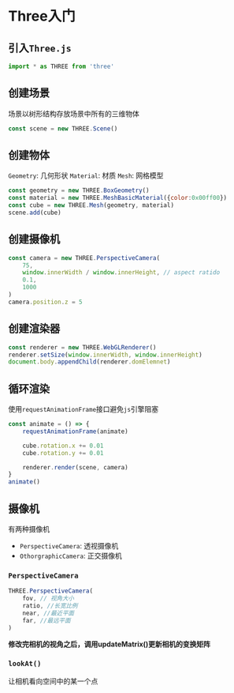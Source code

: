 # Three入门

## 引入`Three.js`

```js
import * as THREE from 'three'
```

## 创建场景
场景以树形结构存放场景中所有的三维物体
```js
const scene = new THREE.Scene()
```

## 创建物体

`Geometry`: 几何形状
`Material`: 材质
`Mesh`:  网格模型

```js
const geometry = new THREE.BoxGeometry()
const material = new THREE.MeshBasicMaterial({color:0x00ff00})
const cube = new THREE.Mesh(geometry, material) 
scene.add(cube)
```

## 创建摄像机
```js
const camera = new THREE.PerspectiveCamera(
    75,
    window.innerWidth / window.innerHeight, // aspect ratido
    0.1,
    1000
)
camera.position.z = 5
```

## 创建渲染器

```js
const renderer = new THREE.WebGLRenderer()
renderer.setSize(window.innerWidth, window.innerHeight)
document.body.appendChild(renderer.domElemnet)
```

## 循环渲染
使用`requestAnimationFrame`接口避免`js`引擎阻塞

```js
const animate = () => {
    requestAnimationFrame(animate)

    cube.rotation.x += 0.01
    cube.rotation.y += 0.01

    renderer.render(scene, camera)
}
animate()
```


## 摄像机
有两种摄像机
- `PerspectiveCamera`: 透视摄像机
- `OthorgraphicCamera`: 正交摄像机

### `PerspectiveCamera`
```js
THREE.PerspectiveCamera(
    fov, // 视角大小
    ratio, //长宽比例
    near, //最近平面
    far, //最远平面
)
```

**修改完相机的视角之后，调用updateMatrix()更新相机的变换矩阵**

### `lookAt()`
让相机看向空间中的某一个点


